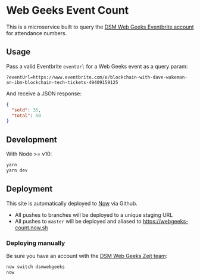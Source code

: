 # Web Geeks Event Count

This is a microservice built to query the [DSM Web Geeks Eventbrite account](https://www.eventbrite.com/o/des-moines-web-geeks-10941387310) for attendance numbers.

## Usage

Pass a valid Eventbrite `eventUrl` for a Web Geeks event as a query param:

```
?eventUrl=https://www.eventbrite.com/e/blockchain-with-dave-wakeman-an-ibm-blockchain-tech-tickets-49409159125
```

And receive a JSON response:

```json
{
  "sold": 35,
  "total": 50
}
```

## Development

With Node >= v10:

```bash
yarn
yarn dev
```

## Deployment

This site is automatically deployed to [Now](https://zeit.co/now) via Github.

- All pushes to branches will be deployed to a unique staging URL
- All pushes to `master` will be deployed and aliased to https://webgeeks-count.now.sh

### Deploying manually

Be sure you have an account with the [DSM Web Geeks Zeit team](https://zeit.co):

```bash
now switch dsmwebgeeks
now
```
